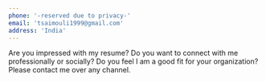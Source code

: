 ```yaml
---
phone: '-reserved due to privacy-'
email: 'tsaimouli1999@gmail.com'
address: 'India'
---
```


Are you impressed with my resume? Do you want to connect with me professionally or socially?
Do you feel I am a good fit for your organization? Please contact me over any channel. 
